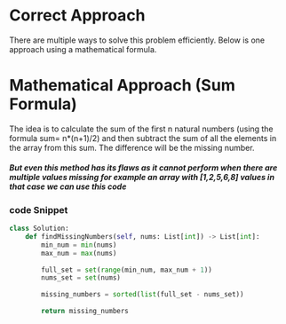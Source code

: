 # Correct Approach

There are multiple ways to solve this problem efficiently. Below is one approach using a mathematical formula.

# Mathematical Approach (Sum Formula)

The idea is to calculate the sum of the first n natural numbers (using the formula sum= n*(n+1)/2) and then subtract the sum of all the elements in the array from this sum. The difference will be the missing number.

##### But even this method has its flaws as it cannot perform when there are multiple values missing for example an array with [1,2,5,6,8] values in that case we can use this code

### code Snippet
```python
class Solution:
    def findMissingNumbers(self, nums: List[int]) -> List[int]:
        min_num = min(nums)
        max_num = max(nums)
        
        full_set = set(range(min_num, max_num + 1))
        nums_set = set(nums)
        
        missing_numbers = sorted(list(full_set - nums_set))
        
        return missing_numbers
```
